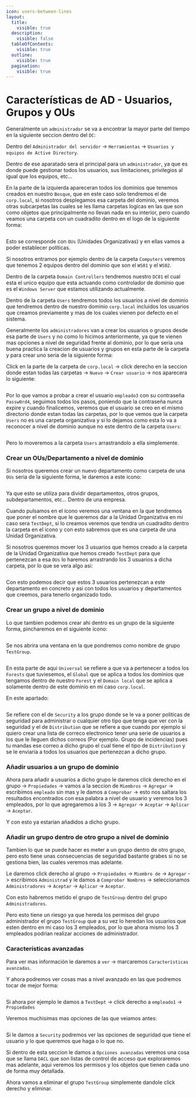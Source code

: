 ```yaml
---
icon: users-between-lines
layout:
  title:
    visible: true
  description:
    visible: false
  tableOfContents:
    visible: true
  outline:
    visible: true
  pagination:
    visible: true
---
```


# Características de AD - Usuarios, Grupos y OUs

Generalmente un `administrador` se va a encontrar la mayor parte del tiempo en la siguiente seccion dentro del `DC`:

Dentro del `Administrador del servidor` -> `Herramientas` -> `Usuarios y equipos de Active Directory`.

Dentro de ese aparatado sera el principal para un `administrador`, ya que es donde puede gestionar todos los usuarios, sus limitaciones, privilegios al igual que los equipos, etc...

En la parte de la izquierda apareceran todos los dominios que tenemos creados en nuestro `Bosque`, que en este caso solo tendremos el de `corp.local`, si nosotros desplegamos esa carpeta del dominio, veremos otras subcarpetas las cuales se les llama carpetas logicas en las que son como objetos que principalmente no llevan nada en su interior, pero cuando veamos una carpeta con un cuadradito dentro en el logo de la siguiente forma:

<figure><img src="../../../.gitbook/assets/image (210).png" alt=""><figcaption></figcaption></figure>

Esto se corresponde con `OUs` (Unidades Organizativas) y en ellas vamos a poder establecer políticas.

Si nosotros entramos por ejemplo dentro de la carpeta `Computers` veremos que tenemos 2 equipos dentro del dominio que son el `WS01` y el `WS02`.

Dentro de la carpeta `Domain Controllers` tendremos nuestro `DC01` el cual esta el unico equipo que esta actuando como controlador de dominio que es el `Windows Server` que estamos utilizando actualmente.

Dentro de la carpeta `Users` tendremos todos los usuarios a nivel de dominio que tendremos dentro de nuestro dominio `corp.local` incluidos los usuarios que creamos previamente y mas de los cuales vienen por defecto en el sistema.

Generalmente los `administradores` van a crear los usuarios o grupos desde esa parte de `Users` y no como lo hicimos anteriormente, ya que te vienen mas opciones a nivel de seguridad frente al dominio, por lo que seria una buena practica la creacion de usuarios y grupos en esta parte de la carpeta y para crear uno seria de la siguiente forma:

Click en la parte de la carpeta de `corp.local` -> click derecho en la seccion donde estan todas las carpetas -> `Nuevo` -> `Crear usuario` -> nos aparecera lo siguiente:

<figure><img src="../../../.gitbook/assets/image (211).png" alt=""><figcaption></figcaption></figure>

Por lo que vamos a probar a crear el usuario `empleado3` con su contraseña `Passw0rd4`, seguimos todos los pasos, poniendo que la contraseña nunca expire y cuando finalicemos, veremos que el usuario se creo en el mismo directorio donde estan todas las carpetas, por lo que vemos que la carpeta `Users` no es una carpeta organizativa y si lo dejamos como esta lo va a reconocer a nivel de dominio aunque no este dentro de la carpeta `Users`:

<figure><img src="../../../.gitbook/assets/image (212).png" alt=""><figcaption></figcaption></figure>

Pero lo moveremos a la carpeta `Users` arrastrandolo a ella simplemente.

### Crear un OUs/Departamento a nivel de dominio

Si nosotros queremos crear un nuevo departamento como carpeta de una `OUs` seria de la siguiente forma, le daremos a este icono:

<figure><img src="../../../.gitbook/assets/image (213).png" alt=""><figcaption></figcaption></figure>

Ya que esto se utiliza para dividir departamentos, otros grupos, subdepartamentos, etc... Dentro de una empresa.

Cuando pulsamos en el icono veremos una ventana en la que tendremos que poner el nombre que le queremos dar a la Unidad Organizativa en mi caso sera `TestDept`, si lo creamos veremos que tendra un cuadradito dentro la carpeta en el icono y con esto sabremos que es una carpeta de una Unidad Organizativa.

Si nosotros queremos mover los 3 usuarios que hemos creado a la carpeta de la Unidad Organizativa que hemos creado `TestDept` para que pertenezcan a esa `OUs` lo haremos arrastrando los 3 usuarios a dicha carpeta, por lo que se vera algo asi:

<figure><img src="../../../.gitbook/assets/image (214).png" alt=""><figcaption></figcaption></figure>

Con esto podemos decir que estos 3 usuarios pertenezcan a este departamento en concreto y asi con todos los usuarios y departamentos que creemos, para tenerlo organizado todo.

### Crear un grupo a nivel de dominio

Lo que tambien podemos crear ahi dentro es un grupo de la siguiente forma, pincharemos en el siguiente icono:

<figure><img src="../../../.gitbook/assets/image (215).png" alt=""><figcaption></figcaption></figure>

Se nos abrira una ventana en la que pondremos como nombre de grupo `TestGroup`.

<figure><img src="../../../.gitbook/assets/image (216).png" alt=""><figcaption></figcaption></figure>

En esta parte de aqui `Universal` se refiere a que va a pertenecer a todos los `Forests` que tuviesemos, el `Global` que se aplica a todos los dominios que tengamos dentro de nuestro `Forest` y el `Domain local` que se aplica a solamente dentro de este dominio en mi caso `corp.local`.

En este apartado:

<figure><img src="../../../.gitbook/assets/image (217).png" alt=""><figcaption></figcaption></figure>

Se refiere con el de `Security` a los grupo donde se le va a poner politicas de seguridad para administrar o cualquier otro tipo que tenga que ver con la seguridad y el de `Distribution` que se refiere a que cuando por ejemplo si quiero crear una lista de correco electronico tener una serie de usuarios a los que le lleguen dichos correos (Por ejemplo. Grupo de incidencias) pues tu mandas ese correo a dicho grupo el cual tiene el tipo de `Distribution` y se le enviaria a todos los usuarios que pertenezcan a dicho grupo.

### Añadir usuarios a un grupo de dominio

Ahora para añadir a usuarios a dicho grupo le daremos click derecho en el grupo -> `Propiedades` -> vamos a la seccion de `Miembros` -> `Agregar` -> escribimos `empleado` sin mas y le damos a `Comprobar` -> esto nos saltara los resultados encontrados con esa palabra a nivel de usuario y veremos los 3 empleados, por lo que agregaremos a los 3 -> `Agregar` -> `Aceptar` -> `Aplicar` -> `Aceptar`.

Y con esto ya estarian añadidos a dicho grupo.

### Añadir un grupo dentro de otro grupo a nivel de dominio

Tambien lo que se puede hacer es meter a un grupo dentro de otro grupo, pero esto tiene unas consecuencias de seguridad bastante grabes si no se gestiona bien, las cuales veremos mas adelante.

Le daremos click derecho al grupo -> `Propiedades` -> `Miembro de` -> `Agregar` -> escribimos `Administrad` y le damos a `Comprobar Nombres` -> seleccionamos `Administradores` -> `Aceptar` -> `Aplicar` -> `Aceptar`.

Con esto habremos metido el grupo de `TestGroup` dentro del grupo `Administradores`.

Pero esto tiene un riesgo ya que hereda los permisos del grupo administrador el grupo `TestGroup` que a su vez lo heredan los usuarios que esten dentro en mi caso los 3 empleados, por lo que ahora mismo los 3 empleados podrian realizar acciones de administrador.

### Características avanzadas

Para ver mas información le daremos a `ver` -> marcaremos `Características avanzadas`.

Y ahora podremos ver cosas mas a nivel avanzado en las que podremos tocar de mejor forma:

<figure><img src="../../../.gitbook/assets/image (218).png" alt=""><figcaption></figcaption></figure>

Si ahora por ejemplo le damos a `TestDept` -> click derecho a `empleado1` -> `Propiedades`

Veremos muchisimas mas opciones de las que veiamos antes:

<figure><img src="../../../.gitbook/assets/image (219).png" alt=""><figcaption></figcaption></figure>

Si le damos a `Security` podremos ver las opciones de seguridad que tiene el usuario y lo que queremos que haga o lo que no.

Si dentro de esta seccion le damos a `Opciones avanzadas` veremos una cosa que se llama `DACL` que son listas de control de acceso que exploraremos mas adelante, aqui veremos los permisos y los objetos que tienen cada uno de forma muy detallada.

Ahora vamos a eliminar el grupo `TestGroup` simplemente dandole click derecho y eliminar.
